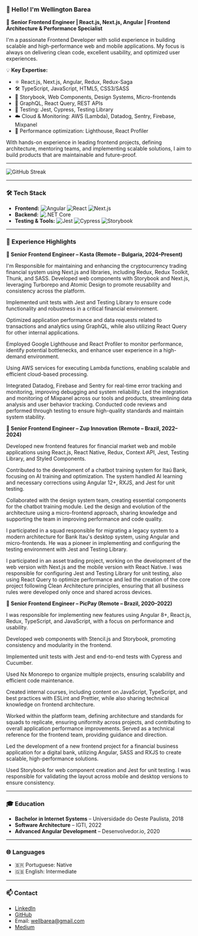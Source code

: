 ### 👋 Hello! I'm Wellington Barea

🎯 **Senior Frontend Engineer | React.js, Next.js, Angular | Frontend Architecture & Performance Specialist**

I'm a passionate Frontend Developer with solid experience in building scalable and high-performance web and mobile applications. My focus is always on delivering clean code, excellent usability, and optimized user experiences.

💡 **Key Expertise:**
- ⚛️ React.js, Next.js, Angular, Redux, Redux-Saga
- 🛠️ TypeScript, JavaScript, HTML5, CSS3/SASS
- 🎨 Storybook, Web Components, Design Systems, Micro-frontends
- 🔗 GraphQL, React Query, REST APIs
- 🧪 Testing: Jest, Cypress, Testing Library
- ☁️ Cloud & Monitoring: AWS (Lambda), Datadog, Sentry, Firebase, Mixpanel
- 🚀 Performance optimization: Lighthouse, React Profiler

With hands-on experience in leading frontend projects, defining architecture, mentoring teams, and implementing scalable solutions, I aim to build products that are maintainable and future-proof.

---

![GitHub Streak](https://github-readme-streak-stats.herokuapp.com/?user=wellbarea&theme=dracula)

---

### 🛠 Tech Stack

- **Frontend:** ![Angular](https://img.shields.io/badge/Angular-DD0031?style=for-the-badge&logo=angular&logoColor=white) ![React](https://img.shields.io/badge/React-20232A?style=for-the-badge&logo=react&logoColor=61DAFB) ![Next.js](https://img.shields.io/badge/Next.js-000000?style=for-the-badge&logo=nextdotjs&logoColor=white)
- **Backend:** ![.NET Core](https://img.shields.io/badge/.NET_Core-5C2D91?style=for-the-badge&logo=.net&logoColor=white)
- **Testing & Tools:** ![Jest](https://img.shields.io/badge/Jest-C21325?style=for-the-badge&logo=jest&logoColor=white) ![Cypress](https://img.shields.io/badge/Cypress-17202C?style=for-the-badge&logo=cypress&logoColor=white) ![Storybook](https://img.shields.io/badge/Storybook-FF4785?style=for-the-badge&logo=storybook&logoColor=white)

---

### 💼 Experience Highlights

**🔹 Senior Frontend Engineer – Kasta (Remote – Bulgaria, 2024–Present)**

  I'm Responsible for maintaining and enhancing the cryptocurrency trading financial system using Next.js and libraries, including Redux, Redux Toolkit, Thunk, and SASS. Developed web components with Storybook and Next.js, leveraging Turborepo and Atomic Design to promote reusability and consistency across the platform.
  
  Implemented unit tests with Jest and Testing Library to ensure code functionality and robustness in a critical financial environment.
  
  Optimized application performance and data requests related to transactions and analytics using GraphQL, while also utilizing React Query for other internal applications.
  
  Employed Google Lighthouse and React Profiler to monitor performance, identify potential bottlenecks, and enhance user experience in a high-demand environment.
  
  Using AWS services for executing Lambda functions, enabling scalable and efficient cloud-based processing.
  
  Integrated Datadog, Firebase and Sentry for real-time error tracking and monitoring, improving debugging and system reliability. Led the integration and monitoring of Mixpanel across our tools and products, streamlining data analysis and user behavior tracking. Conducted code reviews and performed through testing to ensure high-quality standards and maintain system stability.

**🔹 Senior Frontend Engineer – Zup Innovation (Remote – Brazil, 2022–2024)**

  Developed new frontend features for financial market web and mobile applications using React.js, React Native, Redux, Context API, Jest, Testing Library, and Styled Components.
  
  Contributed to the development of a chatbot training system for Itaú Bank, focusing on AI training and optimization. The system handled AI learning and necessary corrections using Angular 12+, RXJS, and Jest for unit testing.
  
  Collaborated with the design system team, creating essential components for the chatbot training module. Led the design and evolution of the architecture using a micro-frontend approach, sharing knowledge and supporting the team in improving performance and code quality.
  
  I participated in a squad responsible for migrating a legacy system to a modern architecture for Bank Itau's desktop system, using Angular and micro-frontends. He was a pioneer in implementing and configuring the testing environment with Jest and Testing Library.
  
  I participated in an asset trading project, working on the development of the web version with Next.js and the mobile version with React Native. I was responsible for configuring Jest and Testing Library for unit testing, also using React Query to optimize performance and led the creation of the core project following Clean Architecture principles, ensuring that all business rules were developed only once and shared across devices.


**🔹 Senior Frontend Engineer – PicPay (Remote – Brazil, 2020–2022)**

  I was responsible for implementing new features using Angular 8+, React.js, Redux, TypeScript, and JavaScript, with a focus on performance and usability.
  
  Developed web components with Stencil.js and Storybook, promoting consistency and modularity in the frontend.
  
  Implemented unit tests with Jest and end-to-end tests with Cypress and Cucumber.
  
  Used Nx Monorepo to organize multiple projects, ensuring scalability and efficient code maintenance.
  
  Created internal courses, including content on JavaScript, TypeScript, and best practices with ESLint and Prettier, while also sharing technical knowledge on frontend architecture.
  
  Worked within the platform team, defining architecture and standards for squads to replicate, ensuring uniformity across projects, and contributing to overall application performance improvements. Served as a technical reference for the frontend team, providing guidance and direction.
  
  Led the development of a new frontend project for a financial business application for a digital bank, utilizing Angular, SASS and RXJS to create scalable, high-performance solutions. 
  
  Used Storybook for web component creation and Jest for unit testing. I was responsible for validating the layout across mobile and desktop versions to ensure consistency.

---

### 🎓 Education

- **Bachelor in Internet Systems** – Universidade do Oeste Paulista, 2018  
- **Software Architecture** – IGTI, 2022  
- **Advanced Angular Development** – Desenvolvedor.io, 2020  

---

### 🌐 Languages

- 🇧🇷 Portuguese: Native  
- 🇬🇧 English: Intermediate  

---

### 📫 Contact
- [LinkedIn](https://www.linkedin.com/in/wellington-bar%C3%AAa-043331226/)
- [GitHub](https://github.com/wellbarea)
- Email: wellbarea@gmail.com
- [Medium](https://medium.com/@wellingtongabriel90)
